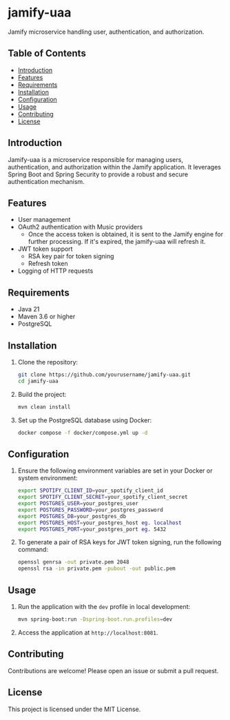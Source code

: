 # jamify-uaa

Jamify microservice handling user, authentication, and authorization.

## Table of Contents

- [Introduction](#introduction)
- [Features](#features)
- [Requirements](#requirements)
- [Installation](#installation)
- [Configuration](#configuration)
- [Usage](#usage)
- [Contributing](#contributing)
- [License](#license)

## Introduction

Jamify-uaa is a microservice responsible for managing users, authentication, and authorization within the Jamify application. It leverages Spring Boot and Spring Security to provide a robust and secure authentication mechanism.

## Features

- User management
- OAuth2 authentication with Music providers
  - Once the access token is obtained, it is sent to the Jamify engine for further processing. If it's expired, the jamify-uaa will refresh it. 
- JWT token support
  - RSA key pair for token signing
  - Refresh token
- Logging of HTTP requests

## Requirements

- Java 21
- Maven 3.6 or higher
- PostgreSQL

## Installation

1. Clone the repository:
    ```sh
    git clone https://github.com/yourusername/jamify-uaa.git
    cd jamify-uaa
    ```

2. Build the project:
    ```sh
    mvn clean install
    ```

3. Set up the PostgreSQL database using Docker:
    ```sh
    docker compose -f docker/compose.yml up -d
    ```

## Configuration

1. Ensure the following environment variables are set in your Docker or system environment:
    ```sh
    export SPOTIFY_CLIENT_ID=your_spotify_client_id
    export SPOTIFY_CLIENT_SECRET=your_spotify_client_secret
    export POSTGRES_USER=your_postgres_user
    export POSTGRES_PASSWORD=your_postgres_password
    export POSTGRES_DB=your_postgres_db
    export POSTGRES_HOST=your_postgres_host eg. localhost
    export POSTGRES_PORT=your_postgres_port eg. 5432
    ```
   
2. To generate a pair of RSA keys for JWT token signing, run the following command:
    ```sh
    openssl genrsa -out private.pem 2048
    openssl rsa -in private.pem -pubout -out public.pem
    ```

## Usage

1. Run the application with the `dev` profile in local development:
    ```sh
    mvn spring-boot:run -Dspring-boot.run.profiles=dev
    ```

2. Access the application at `http://localhost:8081`.

## Contributing

Contributions are welcome! Please open an issue or submit a pull request.

## License

This project is licensed under the MIT License.
